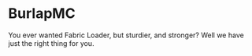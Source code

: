 # BurlapMC
You ever wanted Fabric Loader, but sturdier, and stronger? Well we have just the right thing for you.
